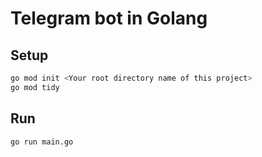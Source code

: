 # Telegram bot in Golang

## Setup
```bash
go mod init <Your root directory name of this project>
go mod tidy
```

## Run
```bash
go run main.go
```
